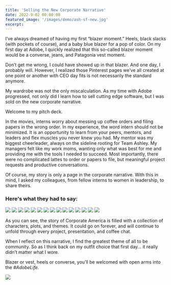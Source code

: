 ```yaml
---
title: 'Selling the New Corporate Narrative'
date: 2022-9-02 00:00:00
featured_image: '/images/demo/ash-sf-new.jpg'
excerpt: 
---
```


I’ve always dreamed of having my first “blazer moment.” Heels, black slacks (with pockets of course), and a baby blue blazer for a pop of color. On my first day at Adobe, I quickly realized that this so-called blazer moment would be a converse, jeans, and Patagonia vest moment.	

Don’t get me wrong, I could have showed up in that blazer. And one day, I probably will. However, I realized those Pinterest pages we’ve all created at one point or another with CEO day fits is not necessarily the standard anymore. 

My wardrobe was not the only miscalculation. As my time with Adobe progressed, not only did I learn how to sell cutting edge software, but I was sold on the new corporate narrative.

Welcome to my pitch deck.

In the movies, interns worry about messing up coffee orders and filing papers in the wrong order. In my experience, the word intern should not be minimized. It is an opportunity to learn from your peers, mentors, and leaders and flex muscles you never knew you had. My mentor was my biggest cheerleader, always on the sideline rooting for Team Ashley. My managers felt like my work moms, wanting only what was best for me and providing me with the tools I needed to succeed. Most importantly, there were no complicated lattes to order or papers to file, but meaningful project requests and productive conversations. 

Of course, my story is only a page in the corporate narrative. With this in mind, I asked my colleagues, from fellow interns to women in leadership, to share theirs.


### Here's what they had to say:

<div class="gallery" data-columns="3">
    <img src="/images/demo/corporate-quotes/quote-1.png">
    <img src="/images/demo/corporate-quotes/quote-2.png">
    <img src="/images/demo/corporate-quotes/quote-3.png">
    <img src="/images/demo/corporate-quotes/quote-4.png">
    <img src="/images/demo/corporate-quotes/quote-5.png">
    <img src="/images/demo/corporate-quotes/quote-6.png">
    <img src="/images/demo/corporate-quotes/quote-7.png">
    <img src="/images/demo/corporate-quotes/quote-8.png">
    <img src="/images/demo/corporate-quotes/quote-9.png">
    <img src="/images/demo/corporate-quotes/quote-10.png">
    <img src="/images/demo/corporate-quotes/quote-11.png">
    <img src="/images/demo/corporate-quotes/quote-12.png">
    <img src="/images/demo/corporate-quotes/quote-13.png">
    <img src="/images/demo/corporate-quotes/quote-14.png">
    <img src="/images/demo/corporate-quotes/quote-15.png">
</div>



As you can see, the story of Corporate America is filled with a collection of characters, plots, and themes. It could go on forever, and will continue to unfold through every project, presentation, and coffee chat.

When I reflect on this narrative, I find the greatest theme of all to be community. So as I think back on my outfit choice that first day… it really didn’t matter what I wore. 

Blazer or vest, heels or converse, you’ll be welcomed with open arms into the *#AdobeLife.*

![](/images/demo/adobe-life-new.jpg)
